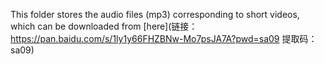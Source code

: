This folder stores the audio files (mp3) corresponding to short videos, which can be downloaded from [here](链接：https://pan.baidu.com/s/1ly1y66FHZBNw-Mo7psJA7A?pwd=sa09 
提取码：sa09)
